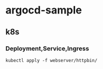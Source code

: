 # argocd-sample

## k8s

### Deployment,Service,Ingress

```
kubectl apply -f webserver/httpbin/
```


### 